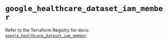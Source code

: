 # `google_healthcare_dataset_iam_member`

Refer to the Terraform Registry for docs: [`google_healthcare_dataset_iam_member`](https://registry.terraform.io/providers/hashicorp/google-beta/5.17.0/docs/resources/google_healthcare_dataset_iam_member).
